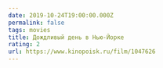 ```yaml
---
date: 2019-10-24T19:00:00.000Z
permalink: false
tags: movies
title: Дождливый день в Нью-Йорке
rating: 2
url: https://www.kinopoisk.ru/film/1047626
---
```

